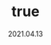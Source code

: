 ---
wip: "True"
id: "33328"
title:
  de: "Vergilbte Mythenleder-Karte"
  en: "Ostensibly Special Timeworn Map"
  fr: "Vieille carte au trésor inhabituelle II"
  ja: "古ぼけた地図S2"
  cn: "陈旧的特殊地图2"
  ko: "특2등급 오래된 지도"
layout: treasuremap
page_type: guide
categories: "treasuremap"
instanceType: "treasuremap"
date: "2021.04.13"
patchNumber: "5.5"
patchName: "Death unto Dawn"
expac: "shb"
image: "/assets/img/content/klassen/Chocobo.webp"
terms:
    - term: "TreasureMaps"
    - term: "Death unto Dawn"
sortid: 20
order: 20
plvl: 80
slug: "vergilbte_mythenleder_karte"
maxpartysize: 8
zones:
  - zonename: "Lakeland"
    fullimage: "/assets/img/treasuremaps/Vergilbte Mythenleder-Karte/Seenland.webp"
    subimage:
      - "/assets/img/treasuremaps/Vergilbte Mythenleder-Karte/Seenland/A.webp"
      - "/assets/img/treasuremaps/Vergilbte Mythenleder-Karte/Seenland/B.webp"
      - "/assets/img/treasuremaps/Vergilbte Mythenleder-Karte/Seenland/C.webp"
      - "/assets/img/treasuremaps/Vergilbte Mythenleder-Karte/Seenland/D.webp"
      - "/assets/img/treasuremaps/Vergilbte Mythenleder-Karte/Seenland/E.webp"
      - "/assets/img/treasuremaps/Vergilbte Mythenleder-Karte/Seenland/F.webp"
      - "/assets/img/treasuremaps/Vergilbte Mythenleder-Karte/Seenland/G.webp"
      - "/assets/img/treasuremaps/Vergilbte Mythenleder-Karte/Seenland/H.webp"
  - zonename: "Kholusia"
    fullimage: "/assets/img/treasuremaps/Vergilbte Mythenleder-Karte/Kholusia.webp"
    subimage:
      - "/assets/img/treasuremaps/Vergilbte Mythenleder-Karte/Kholusia/A.webp"
      - "/assets/img/treasuremaps/Vergilbte Mythenleder-Karte/Kholusia/B.webp"
      - "/assets/img/treasuremaps/Vergilbte Mythenleder-Karte/Kholusia/C.webp"
      - "/assets/img/treasuremaps/Vergilbte Mythenleder-Karte/Kholusia/D.webp"
      - "/assets/img/treasuremaps/Vergilbte Mythenleder-Karte/Kholusia/E.webp"
      - "/assets/img/treasuremaps/Vergilbte Mythenleder-Karte/Kholusia/F.webp"
      - "/assets/img/treasuremaps/Vergilbte Mythenleder-Karte/Kholusia/G.webp"
      - "/assets/img/treasuremaps/Vergilbte Mythenleder-Karte/Kholusia/H.webp"
  - zonename: "Amh Araeng"
    fullimage: "/assets/img/treasuremaps/Vergilbte Mythenleder-Karte/Amh Araeng.webp"
    subimage:
      - "/assets/img/treasuremaps/Vergilbte Mythenleder-Karte/Amh Araeng/A.webp"
      - "/assets/img/treasuremaps/Vergilbte Mythenleder-Karte/Amh Araeng/B.webp"
      - "/assets/img/treasuremaps/Vergilbte Mythenleder-Karte/Amh Araeng/C.webp"
      - "/assets/img/treasuremaps/Vergilbte Mythenleder-Karte/Amh Araeng/D.webp"
      - "/assets/img/treasuremaps/Vergilbte Mythenleder-Karte/Amh Araeng/E.webp"
      - "/assets/img/treasuremaps/Vergilbte Mythenleder-Karte/Amh Araeng/F.webp"
      - "/assets/img/treasuremaps/Vergilbte Mythenleder-Karte/Amh Araeng/G.webp"
      - "/assets/img/treasuremaps/Vergilbte Mythenleder-Karte/Amh Araeng/H.webp"
  - zonename: "Il Mheg"
    fullimage: "/assets/img/treasuremaps/Vergilbte Mythenleder-Karte/Il Mheg.webp"
    subimage:
      - "/assets/img/treasuremaps/Vergilbte Mythenleder-Karte/Il Mheg/A.webp"
      - "/assets/img/treasuremaps/Vergilbte Mythenleder-Karte/Il Mheg/B.webp"
      - "/assets/img/treasuremaps/Vergilbte Mythenleder-Karte/Il Mheg/C.webp"
      - "/assets/img/treasuremaps/Vergilbte Mythenleder-Karte/Il Mheg/D.webp"
      - "/assets/img/treasuremaps/Vergilbte Mythenleder-Karte/Il Mheg/E.webp"
      - "/assets/img/treasuremaps/Vergilbte Mythenleder-Karte/Il Mheg/F.webp"
      - "/assets/img/treasuremaps/Vergilbte Mythenleder-Karte/Il Mheg/G.webp"
      - "/assets/img/treasuremaps/Vergilbte Mythenleder-Karte/Il Mheg/H.webp"
  - zonename: "The Rak'tika Greatwood"
    fullimage: "/assets/img/treasuremaps/Vergilbte Mythenleder-Karte/Der Große Wald Rak'tika.webp"
    subimage:
      - "/assets/img/treasuremaps/Vergilbte Mythenleder-Karte/Der Große Wald Rak'tika/A.webp"
      - "/assets/img/treasuremaps/Vergilbte Mythenleder-Karte/Der Große Wald Rak'tika/B.webp"
      - "/assets/img/treasuremaps/Vergilbte Mythenleder-Karte/Der Große Wald Rak'tika/C.webp"
      - "/assets/img/treasuremaps/Vergilbte Mythenleder-Karte/Der Große Wald Rak'tika/D.webp"
      - "/assets/img/treasuremaps/Vergilbte Mythenleder-Karte/Der Große Wald Rak'tika/E.webp"
      - "/assets/img/treasuremaps/Vergilbte Mythenleder-Karte/Der Große Wald Rak'tika/F.webp"
      - "/assets/img/treasuremaps/Vergilbte Mythenleder-Karte/Der Große Wald Rak'tika/G.webp"
      - "/assets/img/treasuremaps/Vergilbte Mythenleder-Karte/Der Große Wald Rak'tika/H.webp"
  - zonename: "The Tempest"
    fullimage: "/assets/img/treasuremaps/Vergilbte Mythenleder-Karte/Tempest.webp"
    subimage:
      - "/assets/img/treasuremaps/Vergilbte Mythenleder-Karte/Tempest/A.webp"
      - "/assets/img/treasuremaps/Vergilbte Mythenleder-Karte/Tempest/B.webp"
      - "/assets/img/treasuremaps/Vergilbte Mythenleder-Karte/Tempest/C.webp"
      - "/assets/img/treasuremaps/Vergilbte Mythenleder-Karte/Tempest/D.webp"
      - "/assets/img/treasuremaps/Vergilbte Mythenleder-Karte/Tempest/E.webp"
      - "/assets/img/treasuremaps/Vergilbte Mythenleder-Karte/Tempest/F.webp"
      - "/assets/img/treasuremaps/Vergilbte Mythenleder-Karte/Tempest/G.webp"
      - "/assets/img/treasuremaps/Vergilbte Mythenleder-Karte/Tempest/H.webp"
---